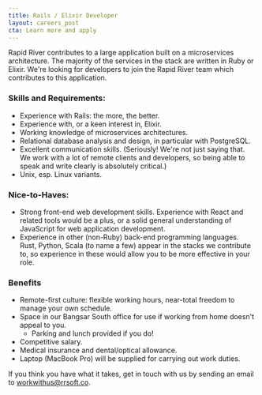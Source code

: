 ```yaml
---
title: Rails / Elixir Developer
layout: careers_post
cta: Learn more and apply
---
```


Rapid River contributes to a large application built on a microservices architecture. The majority of the services in the stack are written in Ruby or Elixir. We're looking for developers to join the Rapid River team which contributes to this application.

### Skills and Requirements:

- Experience with Rails: the more, the better.
- Experience with, or a keen interest in, Elixir.
- Working knowledge of microservices architectures.
- Relational database analysis and design, in particular with PostgreSQL.
- Excellent communication skills. (Seriously! We're not just saying that. We work with a lot of remote clients and developers, so being able to speak and write clearly is absolutely critical.)
- Unix, esp. Linux variants.

### Nice-to-Haves:

- Strong front-end web development skills. Experience with React and related tools would be a plus, or a solid general understanding of JavaScript for web application development.
- Experience in other (non-Ruby) back-end programming languages. Rust, Python, Scala (to name a few) appear in the stacks we contribute to, so experience in these would allow you to be more effective in your role.

### Benefits

- Remote-first culture: flexible working hours, near-total freedom to manage your own schedule.
- Space in our Bangsar South office for use if working from home doesn't appeal to you.
  - Parking and lunch provided if you do!
- Competitive salary.
- Medical insurance and dental/optical allowance.
- Laptop (MacBook Pro) will be supplied for carrying out work duties.

If you think you have what it takes, get in touch with us by sending an email to [workwithus@rrsoft.co](mailto:workwithus@rrsoft.co).

